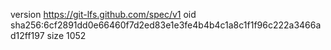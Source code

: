 version https://git-lfs.github.com/spec/v1
oid sha256:6cf2891dd0e66460f7d2ed83e1e3fe4b4b4c1a8c1f1f96c222a3466ad12ff197
size 1052
